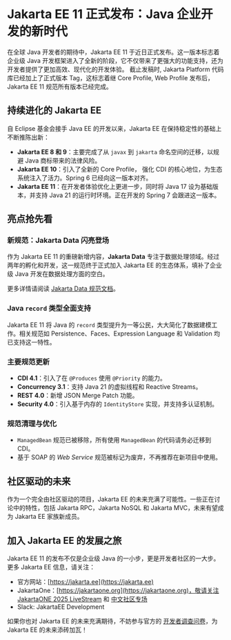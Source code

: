 # Jakarta EE 11 正式发布：Java 企业开发的新时代

在全球 Java 开发者的期待中，Jakarta EE 11 于近日正式发布。这一版本标志着企业级 Java 开发框架进入了全新的阶段，它不仅带来了更强大的功能支持，还为开发者提供了更加高效、现代化的开发体验。
截止发稿时, Jakarta Platform 代码库已经加上了正式版本 Tag，这标志着继 Core Profile, Web Profile 发布后，Jakarta EE 11 规范所有版本已经完成。

## 持续进化的 Jakarta EE

自 Eclipse 基金会接手 Java EE 的开发以来，Jakarta EE 在保持稳定性的基础上不断推陈出新：

- **Jakarta EE 8 和 9**：主要完成了从 `javax` 到 `jakarta` 命名空间的迁移，以规避 Java 商标带来的法律风险。
- **Jakarta EE 10**：引入了全新的 Core Profile， 强化 CDI 的核心地位，为生态系统注入了活力。Spring 6 已经向这一版本对齐。
- **Jakarta EE 11**：在开发者体验优化上更进一步，同时将 Java 17 设为基础版本，并支持 Java 21 的运行时环境。正在开发的 Spring 7 会跟进这一版本。

## 亮点抢先看

### 新规范：Jakarta Data 闪亮登场

作为 Jakarta EE 11 的重磅新增内容，**Jakarta Data** 专注于数据处理领域。经过两年的孵化和开发，这一规范终于正式加入 Jakarta EE 的生态体系，填补了企业级 Java 开发在数据处理方面的空白。

更多详情请阅读 [Jakarta Data 规范文档](https://jakarta.ee/specifications/data/)。

### Java `record` 类型全面支持

Jakarta EE 11 将 Java 的 `record` 类型提升为一等公民，大大简化了数据建模工作。相关规范如 Persistence、Faces、Expression Language 和 Validation 均已支持这一特性。

### 主要规范更新

- **CDI 4.1**：引入了在 `@Produces` 使用 `@Priority` 的能力。
- **Concurrency 3.1**：支持 Java 21 的虚拟线程和 Reactive Streams。
- **REST 4.0**：新增 JSON Merge Patch 功能。
- **Security 4.0**：引入基于内存的 `IdentityStore` 实现，并支持多认证机制。

### 规范清理与优化

- `ManagedBean` 规范已被移除，所有使用 `ManagedBean` 的代码请务必迁移到 CDI。
- 基于 SOAP 的 *Web Service* 规范被标记为废弃，不再推荐在新项目中使用。

## 社区驱动的未来

作为一个完全由社区驱动的项目，Jakarta EE 的未来充满了可能性。一些正在讨论中的特性，包括 Jakarta RPC，Jakarta NoSQL 和 Jakarta MVC，未来有望成为 Jakarta EE 家族新成员。

## 加入 Jakarta EE 的发展之旅

Jakarta EE 11 的发布不仅是企业级 Java 的一小步，更是开发者社区的一大步。更多 Jakarta EE 信息，请关注：
* 官方网站：[https://jakarta.ee](https://jakarta.ee)
* JakartaOne：[https://jakartaone.org](https://jakartaone.org)，敬请关注 [JakartaONE 2025 LiveStream](https://jakartaone.org/2025/) 和 [中文社区专场](https://jakartaone.org/2025/chinese/)
* Slack: JakartaEE Development

如果你也对 Jakarta EE 的未来充满期待，不妨参与官方的 [开发者调查问卷](https://www.surveymonkey.com/r/TanjaJakartaEE)，为 Jakarta EE 的未来添砖加瓦！
